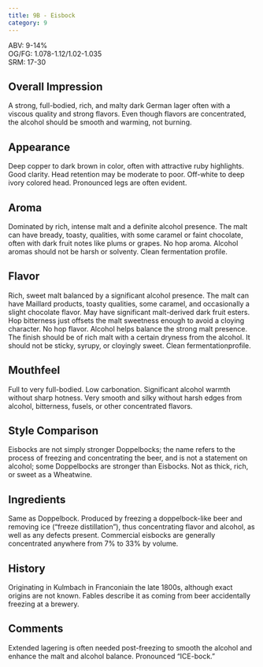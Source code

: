 ```yaml
---
title: 9B - Eisbock
category: 9
---
```


ABV: 9-14%  
OG/FG: 1.078-1.12/1.02-1.035  
SRM: 17-30  

## Overall Impression
A strong, full-bodied, rich, and malty dark German lager often with a viscous quality and strong flavors. Even though flavors are concentrated, the alcohol should be smooth and warming, not burning.

## Appearance
Deep copper to dark brown in color, often with attractive ruby highlights. Good clarity. Head retention may be moderate to poor. Off-white to deep ivory colored head. Pronounced legs are often evident.

## Aroma
Dominated by rich, intense malt and a definite alcohol presence. The malt can have bready, toasty, qualities, with some caramel or faint chocolate, often with dark fruit notes like plums or grapes. No hop aroma. Alcohol aromas should not be harsh or solventy. Clean fermentation profile.

## Flavor
Rich, sweet malt balanced by a significant alcohol presence. The malt can have Maillard products, toasty qualities, some caramel, and occasionally a slight chocolate flavor. May have significant malt-derived dark fruit esters. Hop bitterness just offsets the malt sweetness enough to avoid a cloying character. No hop flavor. Alcohol helps balance the strong malt presence. The finish should be of rich malt with a certain dryness from the alcohol. It should not be sticky, syrupy, or cloyingly sweet. Clean fermentationprofile.

## Mouthfeel
Full to very full-bodied. Low carbonation. Significant alcohol warmth without sharp hotness. Very smooth and silky without harsh edges from alcohol, bitterness, fusels, or other concentrated flavors.

## Style Comparison
Eisbocks are not simply stronger Doppelbocks; the name refers to the process of freezing and concentrating the beer, and is not a statement on alcohol; some Doppelbocks are stronger than Eisbocks. Not as thick, rich, or sweet as a Wheatwine.

## Ingredients
Same as Doppelbock. Produced by freezing a doppelbock-like beer and removing ice (“freeze distillation”), thus concentrating flavor and alcohol, as well as any defects present. Commercial eisbocks are generally concentrated anywhere from 7% to 33% by volume.

## History
Originating in Kulmbach in Franconiain the late 1800s, although exact origins are not known. Fables describe it as coming from beer accidentally freezing at a brewery.

## Comments
Extended lagering is often needed post-freezing to smooth the alcohol and enhance the malt and alcohol balance. Pronounced “ICE-bock.”